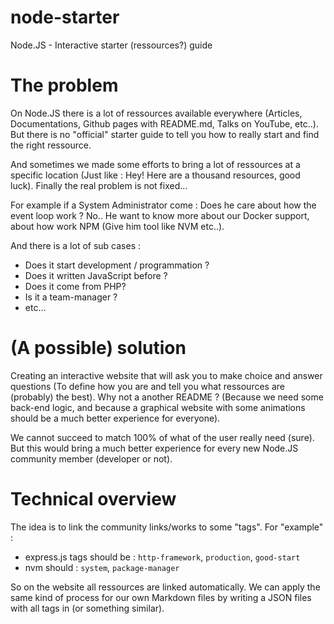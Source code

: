 # node-starter
Node.JS - Interactive starter (ressources?) guide

# The problem

On Node.JS there is a lot of ressources available everywhere (Articles, Documentations, Github pages with README.md, Talks on YouTube, etc..). But there is no "official" starter guide to tell you how to really start and find the right ressource.

And sometimes we made some efforts to bring a lot of ressources at a specific location (Just like : Hey! Here are a thousand resources, good luck). Finally the real problem is not fixed...

For example if a System Administrator come : Does he care about how the event loop work ? No.. He want to know more about our Docker support, about how work NPM (Give him tool like NVM etc..).

And there is a lot of sub cases : 

- Does it start development / programmation ?
- Does it written JavaScript before ?
- Does it come from PHP?
- Is it a team-manager ?
- etc... 

# (A possible) solution

Creating an interactive website that will ask you to make choice and answer questions (To define how you are and tell you what ressources are (probably) the best). Why not a another README ? (Because we need some back-end logic, and because a graphical website with some animations should be a much better experience for everyone). 

We cannot succeed to match 100% of what of the user really need (sure). But this would bring a much better experience for every new Node.JS community member (developer or not).

# Technical overview

The idea is to link the community links/works to some "tags". For "example" : 

- express.js tags should be : `http-framework`, `production`, `good-start`
- nvm should : `system`, `package-manager`

So on the website all ressources are linked automatically. We can apply the same kind of process for our own Markdown files by writing a JSON files with all tags in (or something similar). 
